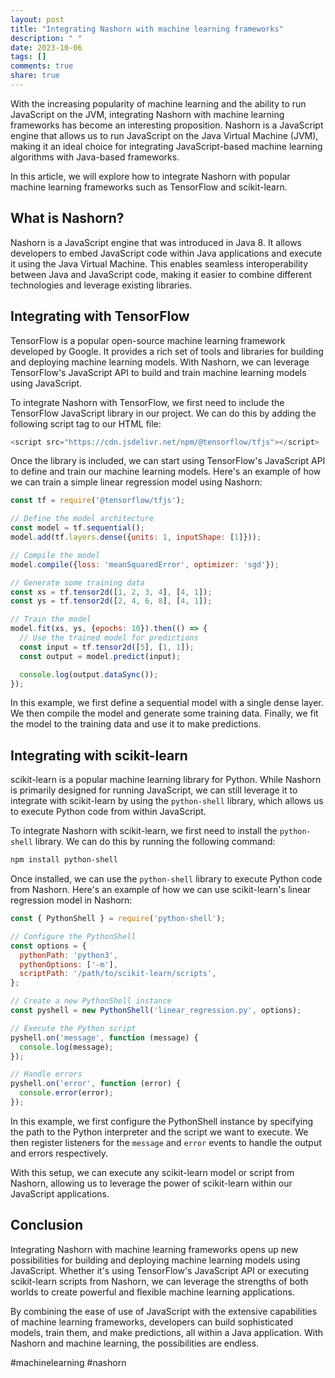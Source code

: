 ```yaml
---
layout: post
title: "Integrating Nashorn with machine learning frameworks"
description: " "
date: 2023-10-06
tags: []
comments: true
share: true
---
```


With the increasing popularity of machine learning and the ability to run JavaScript on the JVM, integrating Nashorn with machine learning frameworks has become an interesting proposition. Nashorn is a JavaScript engine that allows us to run JavaScript on the Java Virtual Machine (JVM), making it an ideal choice for integrating JavaScript-based machine learning algorithms with Java-based frameworks.

In this article, we will explore how to integrate Nashorn with popular machine learning frameworks such as TensorFlow and scikit-learn.

## What is Nashorn?

Nashorn is a JavaScript engine that was introduced in Java 8. It allows developers to embed JavaScript code within Java applications and execute it using the Java Virtual Machine. This enables seamless interoperability between Java and JavaScript code, making it easier to combine different technologies and leverage existing libraries.

## Integrating with TensorFlow

TensorFlow is a popular open-source machine learning framework developed by Google. It provides a rich set of tools and libraries for building and deploying machine learning models. With Nashorn, we can leverage TensorFlow's JavaScript API to build and train machine learning models using JavaScript.

To integrate Nashorn with TensorFlow, we first need to include the TensorFlow JavaScript library in our project. We can do this by adding the following script tag to our HTML file:

```javascript
<script src="https://cdn.jsdelivr.net/npm/@tensorflow/tfjs"></script>
```

Once the library is included, we can start using TensorFlow's JavaScript API to define and train our machine learning models. Here's an example of how we can train a simple linear regression model using Nashorn:

```javascript
const tf = require('@tensorflow/tfjs');

// Define the model architecture
const model = tf.sequential();
model.add(tf.layers.dense({units: 1, inputShape: [1]}));

// Compile the model
model.compile({loss: 'meanSquaredError', optimizer: 'sgd'});

// Generate some training data
const xs = tf.tensor2d([1, 2, 3, 4], [4, 1]);
const ys = tf.tensor2d([2, 4, 6, 8], [4, 1]);

// Train the model
model.fit(xs, ys, {epochs: 10}).then(() => {
  // Use the trained model for predictions
  const input = tf.tensor2d([5], [1, 1]);
  const output = model.predict(input);

  console.log(output.dataSync());
});
```

In this example, we first define a sequential model with a single dense layer. We then compile the model and generate some training data. Finally, we fit the model to the training data and use it to make predictions.

## Integrating with scikit-learn

scikit-learn is a popular machine learning library for Python. While Nashorn is primarily designed for running JavaScript, we can still leverage it to integrate with scikit-learn by using the `python-shell` library, which allows us to execute Python code from within JavaScript.

To integrate Nashorn with scikit-learn, we first need to install the `python-shell` library. We can do this by running the following command:

```bash
npm install python-shell
```

Once installed, we can use the `python-shell` library to execute Python code from Nashorn. Here's an example of how we can use scikit-learn's linear regression model in Nashorn:

```javascript
const { PythonShell } = require('python-shell');

// Configure the PythonShell
const options = {
  pythonPath: 'python3',
  pythonOptions: ['-m'],
  scriptPath: '/path/to/scikit-learn/scripts',
};

// Create a new PythonShell instance
const pyshell = new PythonShell('linear_regression.py', options);

// Execute the Python script
pyshell.on('message', function (message) {
  console.log(message);
});

// Handle errors
pyshell.on('error', function (error) {
  console.error(error);
});
```

In this example, we first configure the PythonShell instance by specifying the path to the Python interpreter and the script we want to execute. We then register listeners for the `message` and `error` events to handle the output and errors respectively.

With this setup, we can execute any scikit-learn model or script from Nashorn, allowing us to leverage the power of scikit-learn within our JavaScript applications.

## Conclusion

Integrating Nashorn with machine learning frameworks opens up new possibilities for building and deploying machine learning models using JavaScript. Whether it's using TensorFlow's JavaScript API or executing scikit-learn scripts from Nashorn, we can leverage the strengths of both worlds to create powerful and flexible machine learning applications.

By combining the ease of use of JavaScript with the extensive capabilities of machine learning frameworks, developers can build sophisticated models, train them, and make predictions, all within a Java application. With Nashorn and machine learning, the possibilities are endless.

#machinelearning #nashorn